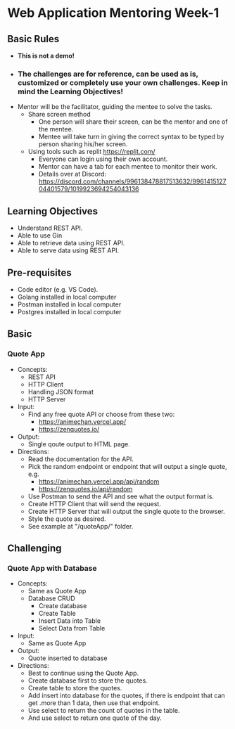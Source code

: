 # Web Application Mentoring Week-1

## Basic Rules
- **This is not a demo!**
- ### **The challenges are for reference, can be used as is, customized or completely use your own challenges. Keep in mind the Learning Objectives!**
- Mentor will be the facilitator, guiding the mentee to solve the tasks.
  - Share screen method
    - One person will share their screen, can be the mentor and one of the mentee.
    - Mentee will take turn in giving the correct syntax to be typed by person sharing his/her screen.
  - Using tools such as replit https://replit.com/
    - Everyone can login using their own account.
    - Mentor can have a tab for each mentee to monitor their work.
    - Details over at Discord: https://discord.com/channels/996138478817513632/996141512704401579/1019923694254043136
  
## Learning Objectives

- Understand REST API.
- Able to use Gin
- Able to retrieve data using REST API.
- Able to serve data using REST API.

## Pre-requisites

- Code editor (e.g. VS Code).
- Golang installed in local computer
- Postman installed in local computer
- Postgres installed in local computer

## Basic

### Quote App

- Concepts:
  - REST API
  - HTTP Client
  - Handling JSON format
  - HTTP Server
- Input:
  - Find any free quote API or choose from these two:
    - https://animechan.vercel.app/
    - https://zenquotes.io/
- Output:
  - Single qoute output to HTML page.
- Directions:
  - Read the documentation for the API.
  - Pick the random endpoint or endpoint that will output a single quote, e.g.
    - https://animechan.vercel.app/api/random
    - https://zenquotes.io/api/random
  - Use Postman to send the API and see what the output format is.
  - Create HTTP Client that will send the request.
  - Create HTTP Server that will output the single quote to the browser.
  - Style the quote as desired.
  - See example at "/quoteApp/" folder.

## Challenging

### Quote App with Database

- Concepts:
  - Same as Quote App
  - Database CRUD
    - Create database
    - Create Table
    - Insert Data into Table
    - Select Data from Table
- Input:
  - Same as Quote App
- Output:
  - Quote inserted to database
- Directions:
  - Best to continue using the Quote App.
  - Create database first to store the quotes.
  - Create table to store the quotes.
  - Add insert into database for the quotes, if there is endpoint that can get .more than 1 data, then use that endpoint.
  - Use select to return the count of quotes in the table.
  - And use select to return one quote of the day.
